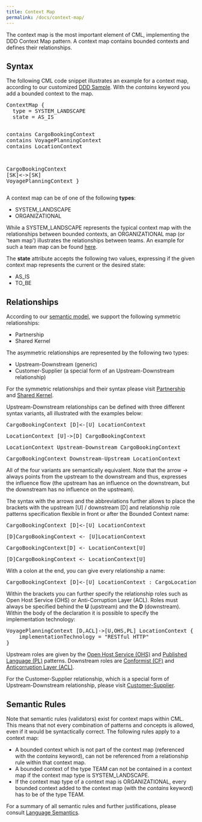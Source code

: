 ```yaml
---
title: Context Map
permalink: /docs/context-map/
---
```


The context map is the most important element of CML, implementing the DDD Context Map pattern.
A context map contains bounded contexts and defines their relationships.

## Syntax

The following CML code snippet illustrates an example for a context map, according to our customized [DDD Sample](https://github.com/ContextMapper/context-mapper-examples/tree/master/src/main/resources/ddd-sample).
With the _contains_ keyword you add a bounded context to the map.

<div class="highlight"><pre><span></span><span class="k">ContextMap</span> {
  <span class="k">type</span> = <span class="k">SYSTEM_LANDSCAPE</span>
  <span class="k">state</span> = <span class="k">AS_IS</span>

  <span class="k">contains</span> CargoBookingContext
  <span class="k">contains</span> VoyagePlanningContext
  <span class="k">contains</span> LocationContext
	
  CargoBookingContext [<span class="k">SK</span>]&lt;-&gt;[<span class="k">SK</span>] VoyagePlanningContext
}
</pre></div>

A context map can be of one of the following **types**:

* SYSTEM_LANDSCAPE
* ORGANIZATIONAL

While a SYSTEM_LANDSCAPE represents the typical context map with the relationships between bounded contexts, an ORGANIZATIONAL map (or 'team map') illustrates the relationships between teams. An example for such a team map can be found [here](https://github.com/ContextMapper/context-mapper-examples/tree/master/src/main/resources/insurance-example).

The **state** attribute accepts the following two values, expressing if the given context map represents the current or the desired state:

* AS_IS
* TO_BE

## Relationships
According to our [semantic model](/docs/language-model/), we support the following symmetric relationships:

* Partnership
* Shared Kernel

The asymmetric relationships are represented by the following two types:

* Upstream-Downstream (generic)
* Customer-Supplier (a special form of an Upstream-Downstream relationship)

For the symmetric relationships and their syntax please visit [Partnership](/docs/partnership/) and [Shared Kernel](/docs/shared-kernel/).

Upstream-Downstream relationships can be defined with three different syntax variants, all illustrated with the examples below:

<div class="highlight"><pre><span></span>CargoBookingContext [<span class="k">D</span>]&lt;-[<span class="k">U</span>] LocationContext
</pre></div>

<div class="highlight"><pre><span></span>LocationContext [<span class="k">U</span>]-&gt;[<span class="k">D</span>] CargoBookingContext
</pre></div>

<div class="highlight"><pre><span></span>LocationContext <span class="k">Upstream-Downstream</span> CargoBookingContext
</pre></div>

<div class="highlight"><pre><span></span>CargoBookingContext <span class="k">Downstream-Upstream</span> LocationContext
</pre></div>

All of the four variants are semantically equivalent. Note that the arrow _-&gt;_ always points from the upstream to the downstream and thus, expresses the influence flow (the upstream has an influence on the downstream, but the downstream has no influence on the upstream).

The syntax with the arrows and the abbreviations further allows to place the brackets with the upstream [U] / downstream [D] and relationship
role patterns specification flexible in front or after the Bounded Context name:

<div class="highlight"><pre><span></span>CargoBookingContext [<span class="k">D</span>]&lt;-[<span class="k">U</span>] LocationContext
</pre></div>

<div class="highlight"><pre><span></span>[<span class="k">D</span>]CargoBookingContext &lt;- [<span class="k">U</span>]LocationContext
</pre></div>

<div class="highlight"><pre><span></span>CargoBookingContext[<span class="k">D</span>] &lt;- LocationContext[<span class="k">U</span>]
</pre></div>

<div class="highlight"><pre><span></span>[<span class="k">D</span>]CargoBookingContext &lt;- LocationContext[<span class="k">U</span>]
</pre></div>

With a colon at the end, you can give every relationship a name:
<div class="highlight"><pre><span></span>CargoBookingContext [<span class="k">D</span>]&lt;-[<span class="k">U</span>] LocationContext : CargoLocationRelationship
</pre></div>

Within the brackets you can further specify the relationship roles such as Open Host Service (OHS) or Anti-Corruption Layer (ACL).
Roles must always be specified behind the **U** (upstream) and the **D** (downstream). Within the body of the declaration it is possible
to specify the implementation technology:

<div class="highlight"><pre><span></span>VoyagePlanningContext [<span class="k">D</span>,<span class="k">ACL</span>]-&gt;[<span class="k">U</span>,<span class="k">OHS</span>,<span class="k">PL</span>] LocationContext {
    <span class="k">implementationTechnology</span> = <span class="s">&quot;RESTful HTTP&quot;</span>
}
</pre></div>

Upstream roles are given by the [Open Host Service (OHS)](/docs/open-host-service/) and 
[Published Language (PL)](/docs/published-language/) patterns. Downstream roles are [Conformist (CF)](/docs/conformist/) and 
[Anticorruption Layer (ACL)](/docs/anticorruption-layer/).

For the Customer-Supplier relationship, which is a special form of Upstream-Downstream relationship, please visit [Customer-Supplier](/docs/customer-supplier).

## Semantic Rules
Note that semantic rules (validators) exist for context maps within CML. This means that not every combination of patterns and concepts is allowed, even if it would be syntactically correct.
The following rules apply to a context map:

* A bounded context which is not part of the context map (referenced with the _contains_ keyword), can not be referenced from a relationship rule within that context map.
* A bounded context of the type TEAM can not be contained in a context map if the context map type is SYSTEM_LANDSCAPE. 
* If the context map type of a context map is ORGANIZATIONAL, every bounded context added to the context map (with the _contains_ keyword) has to be of the type TEAM.
 
For a summary of all semantic rules and further justifications, please consult [Language Semantics](/docs/language-model/).
